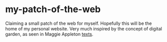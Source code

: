 # my-patch-of-the-web

Claiming a small patch of the web for myself. Hopefully this will be the home of my personal website. Very much inspired by the concept of digital garden, as seen in Maggie Appleton [texts](shttps://maggieappleton.com/garden-history).
